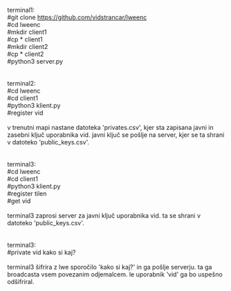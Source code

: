 terminal1:<br/>
#git clone https://github.com/vidstrancar/lweenc<br/>
#cd lweenc<br/>
#mkdir client1<br/>
#cp * client1<br/>
#mkdir client2<br/>
#cp * client2<br/>
#python3 server.py<br/>
<br/>
<br/>
terminal2:<br/>
#cd lweenc<br/>
#cd client1<br/>
#python3 klient.py<br/>
#register vid<br/>
<br/>
v trenutni mapi nastane datoteka 'privates.csv', kjer sta zapisana javni in zasebni ključ uporabnika vid. javni ključ se pošlje na server,
kjer se ta shrani v datoteko 'public_keys.csv'.<br/>
<br/>
<br/>
terminal3:<br/>
#cd lweenc<br/>
#cd client1<br/>
#python3 klient.py<br/>
#register tilen<br/>
#get vid<br/>
<br/>
terminal3 zaprosi server za javni ključ uporabnika vid. ta se shrani v datoteko 'public_keys.csv'.<br/>
<br/>
<br/>
terminal3:<br/>
#private vid kako si kaj?<br/>
<br/>
terminal3 šifrira z lwe sporočilo 'kako si kaj?' in ga pošlje serverju. ta ga broadcasta vsem povezanim odjemalcem. le uporabnik 'vid' ga bo uspešno odšifriral.<br/>


